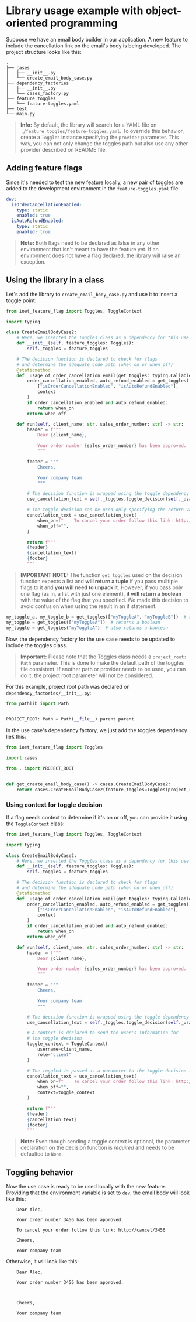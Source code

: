 # Library usage example with object-oriented programming

Suppose we have an email body builder in our application. A new feature to include the cancellation link on the email's body is being developed. The project structure looks like this:

```
.
├── cases
│   ├── __init__.py
│   └── create_email_body_case.py
├── dependency_factories
│   ├── __init__.py
│   └── cases_factory.py
├── feature_toggles
│   └── feature-toggles.yaml
├── test
└── main.py

```
> **Info:**
> By default, the library will search for a YAML file on `./feature_toggles/feature-toggles.yaml`.
> To override this behavior, create a `Toggles` instance specifying the `provider` parameter.
> This way, you can not only change the toggles path but also use any other provider described on
> README file.

## Adding feature flags
Since it's needed to test the new feature locally, a new pair of toggles are added to the development environment in the `feature-toggles.yaml` file:

```yaml
dev:
  isOrderCancellationEnabled:
    type: static
    enabled: true
  isAutoRefundEnabled:
    type: static
    enabled: true
```

> **Note:** Both flags need to be declared as false in any other environment that isn't meant to have the feature yet. If an environment does not have a flag declared, the library will raise an exception.

## Using the library in a class
Let's add the library to `create_email_body_case.py` and use it to insert a toggle point:
```python
from ioet_feature_flag import Toggles, ToggleContext

import typing

class CreateEmailBodyCase2:
    # Here, we inserted the Toggles class as a dependency for this use case
    def __init__(self, feature_toggles: Toggles):
        self._toggles = feature_toggles

    # The decision function is declared to check for flags
    # and determine the adequate code path (when_on or when_off)
    @staticmethod
    def _usage_of_order_cancellation_email(get_toggles: typing.Callable, when_on, when_off, context: ToggleContext=None):
        order_cancellation_enabled, auto_refund_enabled = get_toggles(
            ["isOrderCancellationEnabled", "isAutoRefundEnabled"],
            context
        )
        if order_cancellation_enabled and auto_refund_enabled:
            return when_on
        return when_off

    def run(self, client_name: str, sales_order_number: str) -> str:
        header = f"""
            Dear {client_name},

            Your order number {sales_order_number} has been approved.
            """

        footer = """
            Cheers,

            Your company team
            """

        # The decision function is wrapped using the toggle dependency
        use_cancellation_text = self._toggles.toggle_decision(self._usage_of_order_cancellation_email)

        # The toggle decision can be used only specifying the return values
        cancellation_text = use_cancellation_text(
            when_on=f"    To cancel your order follow this link: http://cancel/{sales_order_number}",
            when_off="",
        )

        return f"""
        {header}
        {cancellation_text}
        {footer}
        """

```
> **IMPORTANT NOTE:** The function `get_toggles` used on the decision function expects a list and **will return a tuple** if you pass mulltiple flags to it and **you will need to unpack it**. However, if you pass only one flag (as in, a list with just one element), **it will return a boolean** with the value of the flag that you specified. We made this decision to avoid confusion when using the result in an if statement.

```python
my_toggle_a, my_toggle_b = get_toggles(["myToggleA", "myToggleB"])  # returns a tuple
my_toggle = get_toggles(["myToggleA"])  # returns a boolean
my_toggle = get_toggles("myToggleA")  # also returns a boolean
```

Now, the dependency factory for the use case needs to be updated to include the toggles class.

> **Important:** 
> Please note that the Toggles class needs a `project_root: Path` parameter. This is done to make the default path
> of the toggles file consistent. If another path or provider needs to be used, you can do it, the project root parameter
> will not be considered.

For this example, project root path was declared on `dependency_factories/__init__.py`:
```python
from pathlib import Path


PROJECT_ROOT: Path = Path(__file__).parent.parent

```
In the use case's dependency factory, we just add the toggles dependency liek this: 

```python
from ioet_feature_flag import Toggles

import cases

from . import PROJECT_ROOT


def get_create_email_body_case() -> cases.CreateEmailBodyCase2:
    return cases.CreateEmailBodyCase2(feature_toggles=Toggles(project_root=PROJECT_ROOT))

```

### Using context for toggle decision
If a flag needs context to determine if it's on or off, you can provide it using the `ToggleContext` class:
```python
from ioet_feature_flag import Toggles, ToggleContext

import typing

class CreateEmailBodyCase2:
    # Here, we inserted the Toggles class as a dependency for this use case
    def __init__(self, feature_toggles: Toggles):
        self._toggles = feature_toggles

    # The decision function is declared to check for flags
    # and determine the adequate code path (when_on or when_off)
    @staticmethod
    def _usage_of_order_cancellation_email(get_toggles: typing.Callable, when_on, when_off, context: ToggleContext=None):
        order_cancellation_enabled, auto_refund_enabled = get_toggles(
            ["isOrderCancellationEnabled", "isAutoRefundEnabled"],
            context
        )
        if order_cancellation_enabled and auto_refund_enabled:
            return when_on
        return when_off

    def run(self, client_name: str, sales_order_number: str) -> str:
        header = f"""
            Dear {client_name},

            Your order number {sales_order_number} has been approved.
            """

        footer = """
            Cheers,

            Your company team
            """

        # The decision function is wrapped using the toggle dependency
        use_cancellation_text = self._toggles.toggle_decision(self._usage_of_order_cancellation_email)

        # A context is declared to send the user's information for
        # the toggle decision
        toggle_context = ToggleContext(
            username=client_name,
            role="client"
        )

        # The toggled is passed as a parameter to the toggle decision function
        cancellation_text = use_cancellation_text(
            when_on=f"    To cancel your order follow this link: http://cancel/{sales_order_number}",
            when_off="",
            context=toggle_context
        )

        return f"""
        {header}
        {cancellation_text}
        {footer}
        """

```
> **Note:** Even though sending a toggle context is optional, the parameter declaration on the decision function is *required* and needs to be defaulted to `None`.

## Toggling behavior
Now the use case is ready to be used locally with the new feature. Providing that the environment variable is set to `dev`, the email body will look like this:
```
    Dear Alec,

    Your order number 3456 has been approved.
    
    To cancel your order follow this link: http://cancel/3456

    Cheers,

    Your company team
```

Otherwise, it will look like this:

```
    Dear Alec,

    Your order number 3456 has been approved.
    


    Cheers,

    Your company team

```



